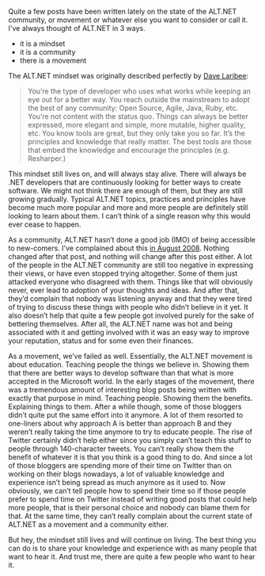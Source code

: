 Quite a few posts have been written lately on the state of the ALT.NET community, or movement or whatever else you want to consider or call it. I've always thought of ALT.NET in 3 ways.
- it is a mindset
- it is a community
- there is a movement

The ALT.NET mindset was originally described perfectly by <a href="http://laribee.com/blog/2007/04/10/altnet/" target="_blank">Dave Laribee</a>:

<blockquote>
You’re the type of developer who uses what works while keeping an eye out for a better way. You reach outside the mainstream to adopt the best of any community: Open Source, Agile, Java, Ruby, etc. You’re not content with the status quo. Things can always be better expressed, more elegant and simple, more mutable, higher quality, etc. You know tools are great, but they only take you so far. It’s the principles and knowledge that really matter. The best tools are those that embed the knowledge and encourage the principles (e.g. Resharper.)
</blockquote>  

This mindset still lives on, and will always stay alive. There will always be .NET developers that are continuously looking for better ways to create software. We might not think there are enough of them, but they are still growing gradually. Typical ALT.NET topics, practices and principles have become much more popular and more and more people are definitely still looking to learn about them. I can’t think of a single reason why this would ever cease to happen.

As a community, ALT.NET hasn’t done a good job (IMO) of being accessible to new-comers. I've complained about this <a href="/blog/2008/08/why-the-altnet-community-needs-to-change-their-ways/" target="_blank">in August 2008</a>. Nothing changed after that post, and nothing will change after this post either. A lot of the people in the ALT.NET community are still too negative in expressing their views, or have even stopped trying altogether. Some of them just attacked everyone who disagreed with them. Things like that will obviously never, ever lead to adoption of your thoughts and ideas. And after that, they’d complain that nobody was listening anyway and that they were tired of trying to discuss these things with people who didn’t believe in it yet. It also doesn’t help that quite a few people got involved purely for the sake of bettering themselves. After all, the ALT.NET name was hot and being associated with it and getting involved with it was an easy way to improve your reputation, status and for some even their finances.

As a movement, we’ve failed as well. Essentially, the ALT.NET movement is about education. Teaching people the things we believe in. Showing them that there are better ways to develop software than that what is more accepted in the Microsoft world. In the early stages of the movement, there was a tremendous amount of interesting blog posts being written with exactly that purpose in mind. Teaching people. Showing them the benefits. Explaining things to them. After a while though, some of those bloggers didn’t quite put the same effort into it anymore. A lot of them resorted to one-liners about why approach A is better than approach B and they weren’t really taking the time anymore to try to educate people. The rise of Twitter certainly didn’t help either since you simply can’t teach this stuff to people through 140-character tweets. You can’t really show them the benefit of whatever it is that you think is a good thing to do. And since a lot of those bloggers are spending more of their time on Twitter than on working on their blogs nowadays, a lot of valuable knowledge and experience isn’t being spread as much anymore as it used to. Now obviously, we can’t tell people how to spend their time so if those people prefer to spend time on Twitter instead of writing good posts that could help more people, that is their personal choice and nobody can blame them for that. At the same time, they can’t really complain about the current state of ALT.NET as a movement and a community either.

But hey, the mindset still lives and will continue on living. The best thing you can do is to share your knowledge and experience with as many people that want to hear it. And trust me, there are quite a few people who want to hear it.